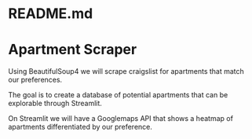 # README.md

# Apartment Scraper

Using BeautifulSoup4 we will scrape craigslist for apartments that match our preferences. 

The goal is to create a database of potential apartments that can be explorable through Streamlit.

On Streamlit we will have a Googlemaps API that shows a heatmap of apartments differentiated by our preference.


